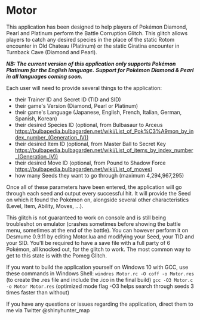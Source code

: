 # Motor
This application has been designed to help players of Pokémon Diamond, Pearl and Platinum perform the Battle Corruption Glitch.
This glitch allows players to catch any desired species in the place of the static Rotom encounter in Old Chateau (Platinum) or the static Giratina encounter in Turnback Cave (Diamond and Pearl).

***NB: The current version of this application only supports Pokémon Platinum for the English language.***
***Support for Pokémon Diamond & Pearl in all languages coming soon.*** 

Each user will need to provide several things to the application:

- their Trainer ID and Secret ID (TID and SID)
- their game's Version (Diamond, Pearl or Platinum)
- their game's Language (Japanese, English, French, Italian, German, Spanish, Korean)
- their desired Species ID (optional, from Bulbasaur to Arceus https://bulbapedia.bulbagarden.net/wiki/List_of_Pok%C3%A9mon_by_index_number_(Generation_IV))
- their desired Item ID (optional, from Master Ball to Secret Key https://bulbapedia.bulbagarden.net/wiki/List_of_items_by_index_number_(Generation_IV))
- their desired Move ID (optional, from Pound to Shadow Force https://bulbapedia.bulbagarden.net/wiki/List_of_moves)
- how many Seeds they want to go through (maximum 4,294,967,295)

Once all of these parameters have been entered, the application will go through each seed and output every successful hit.
It will provide the Seed on which it found the Pokémon on, alongside several other characteristics (Level, Item, Ability, Moves, ...).

This glitch is not guaranteed to work on console and is still being troubleshot on emulator (crashes sometimes before showing the battle menu, sometimes at the end of the battle).
You can however perform it on Desmume 0.9.11 by editing Motor.lua and modifying your Seed, your TID and your SID.
You'll be required to have a save file with a full party of 6 Pokémon, all knocked out, for the glitch to work.
The most common way to get to this state is with the Pomeg Glitch.

If you want to build the application yourself on Windows 10 with GCC, use these commands in Windows Shell:
``windres Motor.rc -O coff -o Motor.res`` (to create the .res file and include the .ico in the final build)
``gcc -O3 Motor.c -o Motor Motor.res`` (optimized mode flag -O3 helps search through seeds 3 times faster than without)

If you have any questions or issues regarding the application, direct them to me via Twitter @shinyhunter_map

